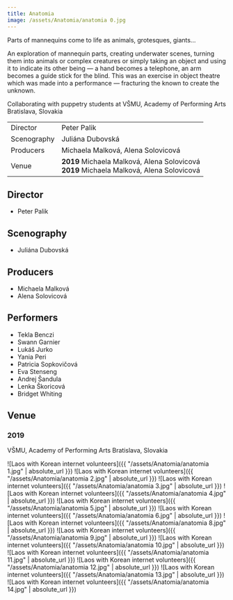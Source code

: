 ```yaml
---
title: Anatomia
image: /assets/Anatomia/anatomia 0.jpg
---
```


Parts of mannequins come to life as animals, grotesques, giants...

An exploration of mannequin parts, creating underwater scenes, turning them into animals or complex creatures or simply taking an object and using it to indicate its other being — a hand becomes a telephone, an arm becomes a guide stick for the blind. This was an exercise in object theatre which was made into a performance — fracturing the known to create the unknown.

Collaborating with puppetry students at VŠMU, Academy of Performing Arts Bratislava, Slovakia

| | |
|:--|:--|
| Director | Peter Palik |
| Scenography | Juliána Dubovská |
| Producers | Michaela Malková, Alena Solovicová |
| Venue | **2019** Michaela Malková, Alena Solovicová <br>**2019** Michaela Malková, Alena Solovicová |

## Director
- Peter Palik

## Scenography
- Juliána Dubovská

## Producers
- Michaela Malková
- Alena Solovicová

## Performers
- Tekla Benczi
- Swann Garnier
- Lukáš Jurko
- Yania Peri
- Patricia Sopkovičová
- Eva Stenseng
- Andrej Šandula
- Lenka Škoricová
- Bridget Whiting

## Venue
### 2019
VŠMU, Academy of Performing Arts Bratislava, Slovakia

![Laos with Korean internet volunteers]({{ "/assets/Anatomia/anatomia 1.jpg" | absolute_url }})
![Laos with Korean internet volunteers]({{ "/assets/Anatomia/anatomia 2.jpg" | absolute_url }})
![Laos with Korean internet volunteers]({{ "/assets/Anatomia/anatomia 3.jpg" | absolute_url }})
![Laos with Korean internet volunteers]({{ "/assets/Anatomia/anatomia 4.jpg" | absolute_url }})
![Laos with Korean internet volunteers]({{ "/assets/Anatomia/anatomia 5.jpg" | absolute_url }})
![Laos with Korean internet volunteers]({{ "/assets/Anatomia/anatomia 6.jpg" | absolute_url }})
![Laos with Korean internet volunteers]({{ "/assets/Anatomia/anatomia 8.jpg" | absolute_url }})
![Laos with Korean internet volunteers]({{ "/assets/Anatomia/anatomia 9.jpg" | absolute_url }})
![Laos with Korean internet volunteers]({{ "/assets/Anatomia/anatomia 10.jpg" | absolute_url }})
![Laos with Korean internet volunteers]({{ "/assets/Anatomia/anatomia 11.jpg" | absolute_url }})
![Laos with Korean internet volunteers]({{ "/assets/Anatomia/anatomia 12.jpg" | absolute_url }})
![Laos with Korean internet volunteers]({{ "/assets/Anatomia/anatomia 13.jpg" | absolute_url }})
![Laos with Korean internet volunteers]({{ "/assets/Anatomia/anatomia 14.jpg" | absolute_url }})
